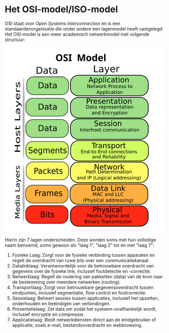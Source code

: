 # Het OSI-model/ISO-model

OSI staat voor *Open Systems Interconnection* en is een standaardenorganisatie die onder andere een lagenmodel heeft vastgelegd. Het OSI-model is een meer academisch netwerkmodel met volgende structuur:

![OSI-model](./images/osi.svg)

Hierin zijn 7 lagen onderscheiden. Deze worden soms met hun volledige naam benoemd, soms gewoon als "laag 1", "laag 2" tot en met "laag 7":

1. Fysieke Laag: Zorgt voor de fysieke verbinding tussen apparaten en regelt de overdracht van ruwe bits over een communicatiekanaal.
2. Datalinklaag: Verantwoordelijk voor de betrouwbare overdracht van gegevens over de fysieke link, inclusief foutdetectie en -correctie.
3. Netwerklaag: Regelt de routering van pakketten (data) van de bron naar de bestemming over meerdere netwerken (routing).
4. Transportlaag: Zorgt voor betrouwbare gegevensoverdracht tussen eindpunten, inclusief segmentatie, flow control en foutcorrectie.
5. Sessielaag: Beheert sessies tussen applicaties, inclusief het opzetten, onderhouden en beëindigen van verbindingen.
6. Presentatielaag: Zet data om zodat het systeem-onafhankelijk wordt, inclusief encryptie en compressie.
7. Applicatielaag: Biedt netwerkdiensten direct aan de eindgebruiker of applicatie, zoals e-mail, bestandsoverdracht en webbrowsing.

